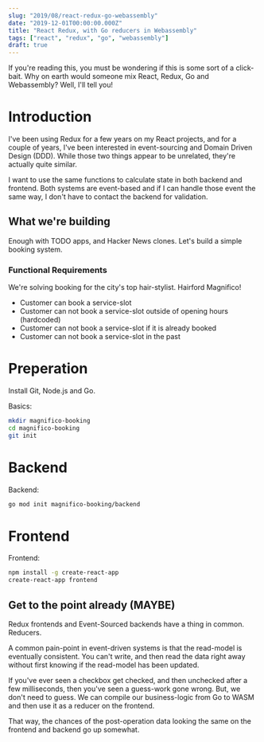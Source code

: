 ```yaml
---
slug: "2019/08/react-redux-go-webassembly"
date: "2019-12-01T00:00:00.000Z"
title: "React Redux, with Go reducers in Webassembly"
tags: ["react", "redux", "go", "webassembly"]
draft: true
---
```


If you're reading this, you must be wondering if this is some sort of a click-bait. Why on earth would someone mix React, Redux, Go and Webassembly? Well, I'll tell you!

# Introduction

I've been using Redux for a few years on my React projects, and for a couple of years, I've been interested in event-sourcing and Domain Driven Design (DDD). While those two things appear to be unrelated, they're actually quite similar.

I want to use the same functions to calculate state in both backend and frontend. Both systems are event-based and if I can handle those event the same way, I don't have to contact the backend for validation.

## What we're building

Enough with TODO apps, and Hacker News clones. Let's build a simple booking system.

### Functional Requirements

We're solving booking for the city's top hair-stylist. Hairford Magnifico!

- Customer can book a service-slot
- Customer can not book a service-slot outside of opening hours (hardcoded)
- Customer can not book a service-slot if it is already booked
- Customer can not book a service-slot in the past

# Preperation

Install Git, Node.js and Go.

Basics:

```bash
mkdir magnifico-booking
cd magnifico-booking
git init
```

# Backend

Backend:

```bash
go mod init magnifico-booking/backend

```

# Frontend

Frontend:

```bash
npm install -g create-react-app
create-react-app frontend
```

## Get to the point already (MAYBE)

Redux frontends and Event-Sourced backends have a thing in common. Reducers.

A common pain-point in event-driven systems is that the read-model is eventually consistent. You can't write, and then read the data right away without first knowing if the read-model has been updated.

If you've ever seen a checkbox get checked, and then unchecked after a few milliseconds, then you've seen a guess-work gone wrong. But, we don't need to guess. We can compile our business-logic from Go to WASM and then use it as a reducer on the frontend.

That way, the chances of the post-operation data looking the same on the frontend and backend go up somewhat.
